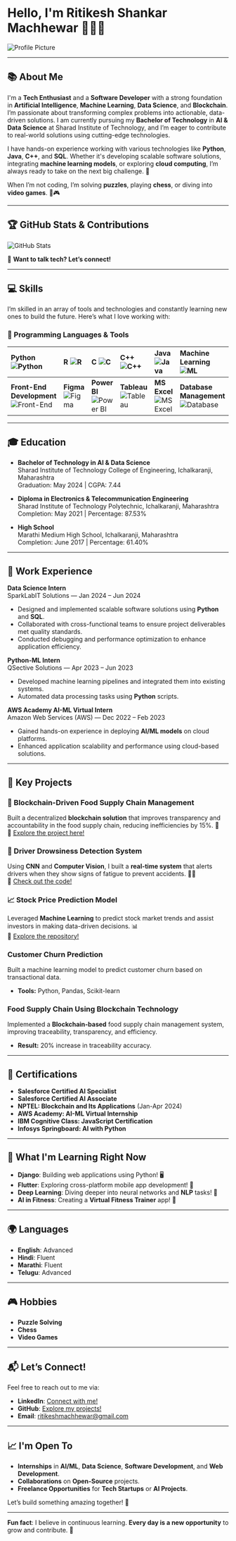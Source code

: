 # Hello, I'm Ritikesh Shankar Machhewar 👨‍💻🚀 

![Profile Picture](ritikesh.jpg)

---

## 📚 About Me

I'm a **Tech Enthusiast** and a **Software Developer** with a strong foundation in **Artificial Intelligence**, **Machine Learning**, **Data Science**, and **Blockchain**. I’m passionate about transforming complex problems into actionable, data-driven solutions. I am currently pursuing my **Bachelor of Technology** in **AI & Data Science** at Sharad Institute of Technology, and I’m eager to contribute to real-world solutions using cutting-edge technologies.

I have hands-on experience working with various technologies like **Python**, **Java**, **C++**, and **SQL**. Whether it's developing scalable software solutions, integrating **machine learning models**, or exploring **cloud computing**, I’m always ready to take on the next big challenge. 🚀

When I’m not coding, I’m solving **puzzles**, playing **chess**, or diving into **video games**. 🧩🎮

---

## 🏆 GitHub Stats & Contributions

![GitHub Stats](https://github-readme-stats.vercel.app/api?username=ritikesh11052000&show_icons=true&theme=radical&hide_title=true)

💬 **Want to talk tech? Let’s connect!**

---

## 💻 Skills

I’m skilled in an array of tools and technologies and constantly learning new ones to build the future. Here’s what I love working with:

### **🔧 Programming Languages & Tools**  
| **Python** ![Python](https://img.icons8.com/color/48/000000/python.png) | **R** ![R](https://img.icons8.com/color/48/000000/r.png) | **C** ![C](https://img.icons8.com/color/48/000000/c-programming.png) | **C++** ![C++](https://img.icons8.com/color/48/000000/c-plus-plus-logo.png) | **Java** ![Java](https://img.icons8.com/color/48/000000/java-coffee-cup-logo.png) | **Machine Learning** ![ML](https://img.icons8.com/color/48/000000/brain--v1.png) |
|:-----------------------------------------------------------|:----------------------------------------------------|:-------------------------------------------------|:---------------------------------------------------------|:--------------------------------------------------|:---------------------------------------------------------|
| **Front-End Development** ![Front-End](https://img.icons8.com/color/48/000000/source-code.png) | **Figma** ![Figma](https://img.icons8.com/color/48/000000/figma.png) | **Power BI** ![Power BI](https://img.icons8.com/color/48/000000/power-bi.png) | **Tableau** ![Tableau](https://img.icons8.com/color/48/000000/tableau-software.png) | **MS Excel** ![MS Excel](https://img.icons8.com/color/48/000000/microsoft-excel-2019--v1.png) | **Database Management** ![Database](https://img.icons8.com/color/48/000000/database-restore.png) |

---

## 🎓 Education

- **Bachelor of Technology in AI & Data Science**  
  Sharad Institute of Technology College of Engineering, Ichalkaranji, Maharashtra  
  Graduation: May 2024 | CGPA: 7.44
  
- **Diploma in Electronics & Telecommunication Engineering**  
  Sharad Institute of Technology Polytechnic, Ichalkaranji, Maharashtra  
  Completion: May 2021 | Percentage: 87.53%

- **High School**  
  Marathi Medium High School, Ichalkaranji, Maharashtra  
  Completion: June 2017 | Percentage: 61.40%

---

## 💼 Work Experience

**Data Science Intern**  
SparkLabIT Solutions — Jan 2024 – Jun 2024  
- Designed and implemented scalable software solutions using **Python** and **SQL**.  
- Collaborated with cross-functional teams to ensure project deliverables met quality standards.  
- Conducted debugging and performance optimization to enhance application efficiency.

**Python-ML Intern**  
QSective Solutions — Apr 2023 – Jun 2023  
- Developed machine learning pipelines and integrated them into existing systems.  
- Automated data processing tasks using **Python** scripts.

**AWS Academy AI-ML Virtual Intern**  
Amazon Web Services (AWS) — Dec 2022 – Feb 2023  
- Gained hands-on experience in deploying **AI/ML models** on cloud platforms.  
- Enhanced application scalability and performance using cloud-based solutions.

---

## 🚀 Key Projects

### **🔗 Blockchain-Driven Food Supply Chain Management**  
Built a decentralized **blockchain solution** that improves transparency and accountability in the food supply chain, reducing inefficiencies by 15%. 🍅  
🔗 [Explore the project here!](#)

### **🚗 Driver Drowsiness Detection System**  
Using **CNN** and **Computer Vision**, I built a **real-time system** that alerts drivers when they show signs of fatigue to prevent accidents. 🚙💤  
🔗 [Check out the code!](#)

### **📈 Stock Price Prediction Model**  
Leveraged **Machine Learning** to predict stock market trends and assist investors in making data-driven decisions. 📊  
🔗 [Explore the repository!](#)

### **Customer Churn Prediction**  
Built a machine learning model to predict customer churn based on transactional data.  
- **Tools:** Python, Pandas, Scikit-learn

### **Food Supply Chain Using Blockchain Technology**  
Implemented a **Blockchain-based** food supply chain management system, improving traceability, transparency, and efficiency.  
- **Result:** 20% increase in traceability accuracy.

---

## 🏅 Certifications

- **Salesforce Certified AI Specialist**  
- **Salesforce Certified AI Associate**  
- **NPTEL: Blockchain and Its Applications** (Jan-Apr 2024)  
- **AWS Academy: AI-ML Virtual Internship**  
- **IBM Cognitive Class: JavaScript Certification**  
- **Infosys Springboard: AI with Python**  

---

## 🌱 What I'm Learning Right Now

- **Django**: Building web applications using Python! 🖥️  
- **Flutter**: Exploring cross-platform mobile app development! 📱  
- **Deep Learning**: Diving deeper into neural networks and **NLP** tasks! 🧠  
- **AI in Fitness**: Creating a **Virtual Fitness Trainer** app! 💪  

---

## 🌍 Languages

- **English**: Advanced  
- **Hindi**: Fluent  
- **Marathi**: Fluent  
- **Telugu**: Advanced  

---

## 🎮 Hobbies

- **Puzzle Solving**  
- **Chess**  
- **Video Games**

---

## 📬 Let’s Connect!

Feel free to reach out to me via:

- **LinkedIn**: [Connect with me!](https://www.linkedin.com/in/ritikesh-machhewar-36381b179/)  
- **GitHub**: [Explore my projects!](https://github.com/ritikesh11052000)  
- **Email**: ritikeshmachhewar@gmail.com  

---

## 📈 I'm Open To

- **Internships** in **AI/ML**, **Data Science**, **Software Development**, and **Web Development**.
- **Collaborations** on **Open-Source** projects.
- **Freelance Opportunities** for **Tech Startups** or **AI Projects**.

Let’s build something amazing together! 🚀

---

**Fun fact**: I believe in continuous learning. **Every day is a new opportunity** to grow and contribute. 🌱
